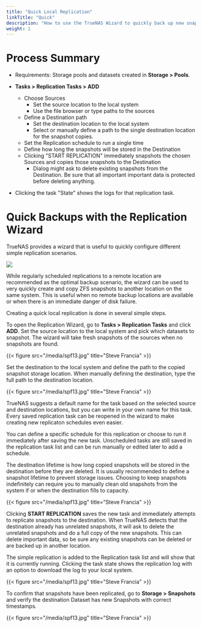 ```yaml
---
title: "Quick Local Replication"
linkTitle: "Quick"
description: "How to use the TrueNAS Wizard to quickly back up new snapshots within the local system"
weight: 1
---
```


# Process Summary

* Requirements: Storage pools and datasets created in **Storage > Pools**.

* **Tasks > Replication Tasks > ADD**
  * Choose Sources
    * Set the source location to the local system
    * Use the file browser or type paths to the sources
  * Define a Destination path
    * Set the destination location to the local system
  	* Select or manually define a path to the single destination location for the snapshot copies.
  * Set the Replication schedule to run a single time
  * Define how long the snapshots will be stored in the Destination
  * Clicking "START REPLICATION" immediately snapshots the chosen Sources and copies those snapshots to the Destination
    * Dialog might ask to delete existing snapshots from the Destination. Be sure that all important important data is protected before deleting anything.
* Clicking the task "State" shows the logs for that replication task.

# Quick Backups with the Replication Wizard

TrueNAS provides a wizard that is useful to quickly configure different simple replication scenarios.

<img src="/images/replication-wizard-blank.png">

While regularly scheduled replications to a remote location are recommended as the optimal backup scenario, the wizard can be used to very quickly create and copy ZFS snapshots to another location on the same system.
This is useful when no remote backup locations are available or when there is an immediate danger of disk failure.

Creating a quick local replication is done in several simple steps.

To open the Replication Wizard, go to **Tasks > Replication Tasks** and click **ADD**.
Set the source location to the local system and pick which datasets to snapshot. The wizard will take fresh snapshots of the sources when no snapshots are found.

{{< figure src="/media/spf13.jpg" title="Steve Francia" >}}

Set the destination to the local system and define the path to the copied snapshot storage location. When manually defining the destination, type the full path to the destination location.

{{< figure src="/media/spf13.jpg" title="Steve Francia" >}}

TrueNAS suggests a default name for the task based on the selected source and destination locations, but you can write in your own name for this task.
Every saved replication task can be reopened in the wizard to make creating new replicaton schedules even easier.

You can define a specific schedule for this replication or choose to run it immediately after saving the new task.
Unscheduled tasks are still saved in the replication task list and can be run manually or edited later to add a schedule.

The destination lifetime is how long copied snapshots will be stored in the destination before they are deleted.
It is usually recommended to define a snapshot lifetime to prevent storage issues. Choosing to keep snapshots indefinitely can require you to manually clean old snapshots from the system if or when the destination fills to capacity.

{{< figure src="/media/spf13.jpg" title="Steve Francia" >}}

Clicking **START REPLICATION** saves the new task and immediately attempts to replicate snapshots to the destination.
When TrueNAS detects that the destination already has unrelated snapshots, it will ask to delete the unrelated snapshots and do a full copy of the new snapshots.
This can delete important data, so be sure any existing snapshots can be deleted or are backed up in another location.

The simple replication is added to the Replication task list and will show that it is currently running.
Clicking the task state shows the replication log with an option to download the log to your local system.

{{< figure src="/media/spf13.jpg" title="Steve Francia" >}}

To confirm that snapshots have been replicated, go to **Storage > Snapshots** and verify the destination Dataset has new Snapshots with correct timestamps.

{{< figure src="/media/spf13.jpg" title="Steve Francia" >}}
